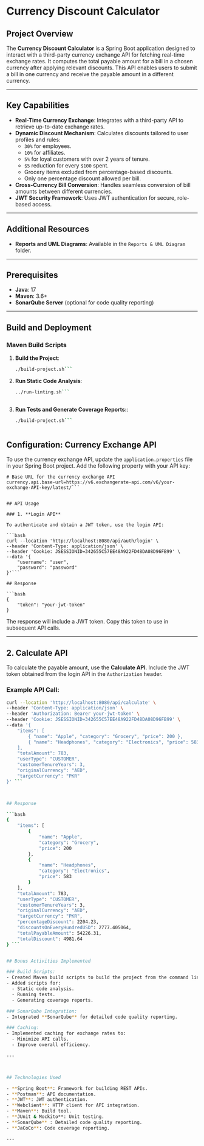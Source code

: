 # Currency Discount Calculator

## Project Overview

The **Currency Discount Calculator** is a Spring Boot application designed to interact with a third-party currency exchange API for fetching real-time exchange rates. It computes the total payable amount for a bill in a chosen currency after applying relevant discounts. This API enables users to submit a bill in one currency and receive the payable amount in a different currency.

---

## Key Capabilities

- **Real-Time Currency Exchange**: Integrates with a third-party API to retrieve up-to-date exchange rates.
- **Dynamic Discount Mechanism**: Calculates discounts tailored to user profiles and rules:
  - `30%` for employees.
  - `10%` for affiliates.
  - `5%` for loyal customers with over 2 years of tenure.
  - `$5` reduction for every `$100` spent.
  - Grocery items excluded from percentage-based discounts.
  - Only one percentage discount allowed per bill.
- **Cross-Currency Bill Conversion**: Handles seamless conversion of bill amounts between different currencies.
- **JWT Security Framework**: Uses JWT authentication for secure, role-based access.

---

## Additional Resources

- **Reports and UML Diagrams**: Available in the `Reports & UML Diagram` folder.

---

## Prerequisites

- **Java**: 17
- **Maven**: 3.6+
- **SonarQube Server** (optional for code quality reporting)

---

## Build and Deployment

### Maven Build Scripts

1. **Build the Project**:
   ```bash
   ./build-project.sh```
   
2. **Run Static Code Analysis**:
   ```bash
   ../run-linting.sh```
  
   
3. **Run Tests and Generate Coverage Reports:**:
   ```bash
   ./build-project.sh```
   


## Configuration: Currency Exchange API

To use the currency exchange API, update the `application.properties` file in your Spring Boot project. Add the following property with your API key:

```properties
# Base URL for the currency exchange API
currency.api.base-url=https://v6.exchangerate-api.com/v6/your-exchange-API-key/latest/```


## API Usage

### 1. **Login API**

To authenticate and obtain a JWT token, use the login API:

```bash
curl --location 'http://localhost:8080/api/auth/login' \
--header 'Content-Type: application/json' \
--header 'Cookie: JSESSIONID=342655C57EE48A922FD48DA08D96FB99' \
--data '{
    "username": "user",
    "password": "password"
}'```

## Response

```bash
{
    "token": "your-jwt-token"
}
```

The response will include a JWT token. Copy this token to use in subsequent API calls.

---

## 2. Calculate API

To calculate the payable amount, use the **Calculate API**. Include the JWT token obtained from the login API in the `Authorization` header.

### Example API Call:
```bash
curl --location 'http://localhost:8080/api/calculate' \
--header 'Content-Type: application/json' \
--header 'Authorization: Bearer your-jwt-token' \
--header 'Cookie: JSESSIONID=342655C57EE48A922FD48DA08D96FB99' \
--data '{
    "items": [
        { "name": "Apple", "category": "Grocery", "price": 200 },
        { "name": "Headphones", "category": "Electronics", "price": 583 }
    ],
    "totalAmount": 783,
    "userType": "CUSTOMER",
    "customerTenureYears": 3,
    "originalCurrency": "AED",
    "targetCurrency": "PKR"
}' ```



## Response

```bash
{
    "items": [
        {
            "name": "Apple",
            "category": "Grocery",
            "price": 200
        },
        {
            "name": "Headphones",
            "category": "Electronics",
            "price": 583
        }
    ],
    "totalAmount": 783,
    "userType": "CUSTOMER",
    "customerTenureYears": 3,
    "originalCurrency": "AED",
    "targetCurrency": "PKR",
    "percentageDiscount": 2204.23,
    "discountsOnEveryHundredUSD": 2777.405064,
    "totalPayableAmount": 54226.31,
    "totalDiscount": 4981.64
} ```


## Bonus Activities Implemented

### Build Scripts:
- Created Maven build scripts to build the project from the command line.
- Added scripts for:
  - Static code analysis.
  - Running tests.
  - Generating coverage reports.

### SonarQube Integration:
- Integrated **SonarQube** for detailed code quality reporting.

### Caching:
- Implemented caching for exchange rates to:
  - Minimize API calls.
  - Improve overall efficiency.

---



## Technologies Used

- **Spring Boot**: Framework for building REST APIs.
- **Postman**: API documentation.
- **JWT**: JWT authentication.
- **Webclient**: HTTP client for API integration.
- **Maven**: Build tool.
- **JUnit & Mockito**: Unit testing.
- **SonarQube** : Detailed code quality reporting.
- **JaCoCo**: Code coverage reporting.

---